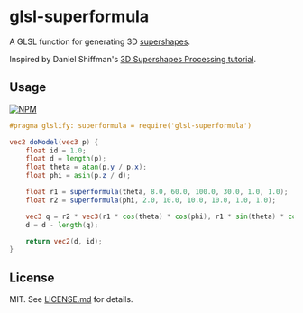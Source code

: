 # glsl-superformula

A GLSL function for generating 3D [supershapes](https://en.wikipedia.org/wiki/Superformula). 

Inspired by Daniel Shiffman's [3D Supershapes Processing tutorial](https://www.youtube.com/watch?v=akM4wMZIBWg). 

## Usage 

[![NPM](https://nodei.co/npm/glsl-superformula.png)](https://nodei.co/npm/glsl-superformula/)

``` glsl
#pragma glslify: superformula = require('glsl-superformula')

vec2 doModel(vec3 p) {
	float id = 1.0;
	float d = length(p);
	float theta = atan(p.y / p.x);
	float phi = asin(p.z / d);

	float r1 = superformula(theta, 8.0, 60.0, 100.0, 30.0, 1.0, 1.0);
	float r2 = superformula(phi, 2.0, 10.0, 10.0, 10.0, 1.0, 1.0);

	vec3 q = r2 * vec3(r1 * cos(theta) * cos(phi), r1 * sin(theta) * cos(phi), sin(phi));
	d = d - length(q);

	return vec2(d, id);
}

```

## License

MIT. See [LICENSE.md](https://github.com/Softwave/glsl-superformula/blob/master/LICENSE.md) for details.